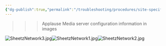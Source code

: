 ```yaml
---
{"dg-publish":true,"permalink":"/troubleshooting/procedures/site-specific/sheetz/sheetz-applause-media/","tags":["Keep/Color/Purple","Keep/Attachment","Keep/Label/Troubleshooting-Guide","Keep/Label/Sheetz"]}
---
```



>>>Applause Media server configuration information in images



![SheetzNetwork3.jpg](/img/user/Assets/Images/SheetzNetwork3.jpg)![SheetzNetwork1.jpg](/img/user/Assets/Images/SheetzNetwork1.jpg)![SheetzNetwork2.jpg](/img/user/Assets/Images/SheetzNetwork2.jpg)